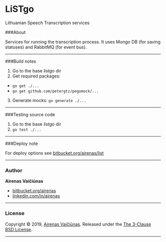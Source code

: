 # LiSTgo

Lithuanian Speech Transcription services

###About

Services for running the transcription process. It uses Mongo DB (for saving statuses) and RabbitMQ (for event bus).

---
###Build notes

1. Go to the base *listgo* dir
2. Get required packages: 
  -  `go get ./...`
  -  `go get github.com/petergtz/pegomock/...`
3. Generate mocks: 
    `go generate ./...`

---
###Testing source code

1. Go to the base *listgo* dir
2. `go test ./...`

---
###Deploy note

For deploy options see [bitbucket.org/airenas/list](https://bitbucket.org/airenas/list)

---
### Author

**Airenas Vaičiūnas**

* [bitbucket.org/airenas](https://bitbucket.org/airenas)
* [linkedin.com/in/airenas](https://www.linkedin.com/in/airenas/)


---
### License

Copyright © 2019, [Airenas Vaičiūnas](https://bitbucket.org/airenas).
Released under the [The 3-Clause BSD License](LICENSE).

---